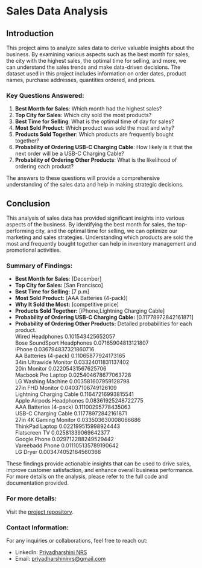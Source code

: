 # Sales Data Analysis

## Introduction

This project aims to analyze sales data to derive valuable insights about the business. By examining various aspects such as the best month for sales, the city with the highest sales, the optimal time for selling, and more, we can understand the sales trends and make data-driven decisions. The dataset used in this project includes information on order dates, product names, purchase addresses, quantities ordered, and prices.

### Key Questions Answered:
1. **Best Month for Sales**: Which month had the highest sales?
2. **Top City for Sales**: Which city sold the most products?
3. **Best Time for Selling**: What is the optimal time of day for sales?
4. **Most Sold Product**: Which product was sold the most and why?
5. **Products Sold Together**: Which products are frequently bought together?
6. **Probability of Ordering USB-C Charging Cable**: How likely is it that the next order will be a USB-C Charging Cable?
7. **Probability of Ordering Other Products**: What is the likelihood of ordering each product?

The answers to these questions will provide a comprehensive understanding of the sales data and help in making strategic decisions.

## Conclusion

This analysis of sales data has provided significant insights into various aspects of the business. By identifying the best month for sales, the top-performing city, and the optimal time for selling, we can optimize our marketing and sales strategies. Understanding which products are sold the most and frequently bought together can help in inventory management and promotional activities.

### Summary of Findings:
- **Best Month for Sales**: [December]
- **Top City for Sales:** [San Francisco]
- **Best Time for Selling:** [7 p.m]
- **Most Sold Product:** [AAA Batteries (4-pack)]
- **Why It Sold the Most:** [competitive price]
- **Products Sold Together:** [iPhone,Lightning Charging Cable]
- **Probability of Ordering USB-C Charging Cable:** [0.11778972842161871]
- **Probability of Ordering Other Products:**
 Detailed probabilities for each product.  
Wired Headphones 0.101543425652057  
Bose SoundSport Headphones 0.07165904813121807  
iPhone 0.036794837321860716  
AA Batteries (4-pack) 0.11065877924173165  
34in Ultrawide Monitor 0.03324011831137402  
20in Monitor 0.02205431567625706  
Macbook Pro Laptop 0.025404678677063728  
LG Washing Machine 0.003581607959128798  
27in FHD Monitor 0.04037106749126109  
Lightning Charging Cable 0.11647216993815541  
Apple Airpods Headphones 0.08361925248722775  
AAA Batteries (4-pack) 0.11100295778435063  
USB-C Charging Cable 0.11778972842161871  
27in 4K Gaming Monitor 0.033503630008066686  
ThinkPad Laptop 0.022199515998924443  
Flatscreen TV 0.02581339069642377  
Google Phone 0.029712288249529442  
Vareebadd Phone 0.011105135789190642  
LG Dryer 0.003474052164560366  
  
These findings provide actionable insights that can be used to drive sales, improve customer satisfaction, and enhance overall business performance.
For more details on the analysis, please refer to the full code and documentation provided.

### For more details:

Visit the [project repository](https://github.com/prizbot/Pantechelearning-internship-projects.git).

### Contact Information:

For any inquiries or collaborations, feel free to reach out:
- LinkedIn: [Priyadharshini NRS](https://www.linkedin.com/in/priyadharshininrs)
- Email: [priyadharshininrs@gmail.com](mailto:priyadharshininrs@gmail.com)
